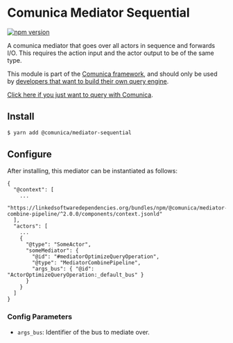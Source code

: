 # Comunica Mediator Sequential

[![npm version](https://badge.fury.io/js/%40comunica%2Fmediator-sequential.svg)](https://www.npmjs.com/package/@comunica/mediator-sequential)

A comunica mediator that goes over all actors in sequence and forwards I/O.
This requires the action input and the actor output to be of the same type.

This module is part of the [Comunica framework](https://github.com/comunica/comunica),
and should only be used by [developers that want to build their own query engine](https://comunica.dev/docs/modify/).

[Click here if you just want to query with Comunica](https://comunica.dev/docs/query/).

## Install

```bash
$ yarn add @comunica/mediator-sequential
```

## Configure

After installing, this mediator can be instantiated as follows:
```text
{
  "@context": [
    ...
    "https://linkedsoftwaredependencies.org/bundles/npm/@comunica/mediator-combine-pipeline/^2.0.0/components/context.jsonld"  
  ],
  "actors": [
    ...
    {
      "@type": "SomeActor",
      "someMediator": {
        "@id": "#mediatorOptimizeQueryOperation",
        "@type": "MediatorCombinePipeline",
        "args_bus": { "@id": "ActorOptimizeQueryOperation:_default_bus" }
      }
    }
  ]
}
```

### Config Parameters

* `args_bus`: Identifier of the bus to mediate over.

